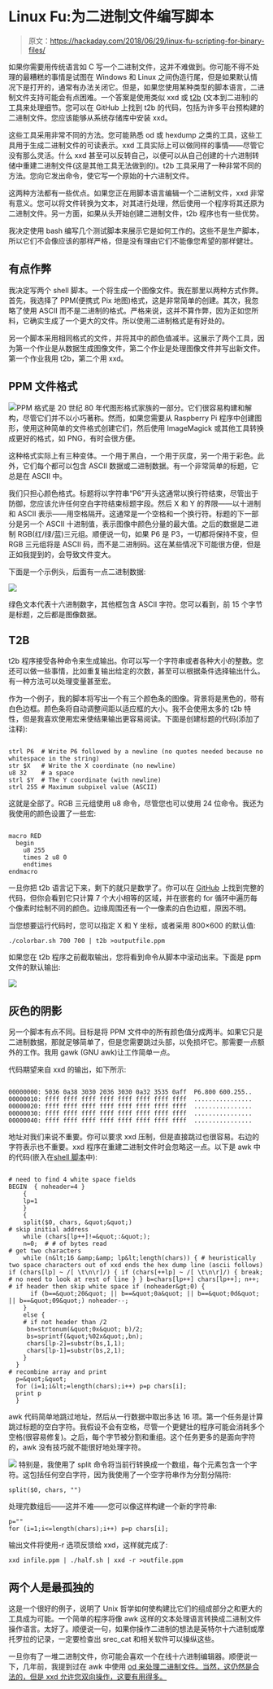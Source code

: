 # Linux Fu:为二进制文件编写脚本

> 原文：<https://hackaday.com/2018/06/29/linux-fu-scripting-for-binary-files/>

如果你需要用传统语言如 C 写一个二进制文件，这并不难做到。你可能不得不处理的最糟糕的事情是试图在 Windows 和 Linux 之间伪造行尾，但是如果默认情况下是打开的，通常有办法关闭它。但是，如果您使用某种类型的脚本语言，二进制文件支持可能会有点困难。一个答案是使用类似 xxd 或 [t2b](https://thosakwe.github.io/t2b/index.html) (文本到二进制)的工具来处理细节。您可以在 GitHub 上找到 t2b 的代码，包括为许多平台预构建的二进制文件。您应该能够从系统存储库中安装 xxd。

这些工具采用非常不同的方法。您可能熟悉 od 或 hexdump 之类的工具，这些工具用于生成二进制文件的可读表示。xxd 工具实际上可以做同样的事情——尽管它没有那么灵活。什么 xxd 甚至可以反转自己，以便可以从自己创建的十六进制转储中重建二进制文件(这是其他工具无法做到的)。t2b 工具采用了一种非常不同的方法。您向它发出命令，使它写一个原始的十六进制文件。

这两种方法都有一些优点。如果您正在用脚本语言编辑一个二进制文件，xxd 非常有意义。您可以将文件转换为文本，对其进行处理，然后使用一个程序将其还原为二进制文件。另一方面，如果从头开始创建二进制文件，t2b 程序也有一些优势。

我决定使用 bash 编写几个测试脚本来展示它是如何工作的。这些不是生产脚本，所以它们不会像应该的那样严格，但是没有理由它们不能像您希望的那样健壮。

## 有点作弊

我决定写两个 shell 脚本。一个将生成一个图像文件。我在那里以两种方式作弊。首先，我选择了 PPM(便携式 Pix 地图)格式，这是非常简单的创建。其次，我忽略了使用 ASCII 而不是二进制的格式。严格来说，这并不算作弊，因为正如您所料，它确实生成了一个更大的文件。所以使用二进制格式是有好处的。

另一个脚本采用相同格式的文件，并将其中的颜色值减半。这展示了两个工具，因为第一个作业是从数据生成图像文件，第二个作业是处理图像文件并写出新文件。第一个作业我用 t2b，第二个用 xxd。

## PPM 文件格式

[![](img/b9355155f8f564c09d182e0892e92a02.png)](https://hackaday.com/wp-content/uploads/2018/05/tux2.png)PPM 格式是 20 世纪 80 年代图形格式家族的一部分。它们很容易构建和解构，尽管它们并不以小巧著称。然而，如果您需要从 Raspberry Pi 程序中创建图形，使用这种简单的文件格式创建它们，然后使用 ImageMagick 或其他工具转换成更好的格式，如 PNG，有时会很方便。

这种格式实际上有三种变体。一个用于黑白，一个用于灰度，另一个用于彩色。此外，它们每个都可以包含 ASCII 数据或二进制数据。有一个非常简单的标题，它总是在 ASCII 中。

我们只担心颜色格式。标题将以字符串“P6”开头这通常以换行符结束，尽管出于防御，您应该允许任何空白字符结束标题字段。然后 X 和 Y 的界限——以十进制和 ASCII 表示——用空格隔开。这通常是一个空格和一个换行符。标题的下一部分是另一个 ASCII 十进制值，表示图像中颜色分量的最大值。之后的数据是二进制 RGB(红/绿/蓝)三元组。顺便说一句，如果 P6 是 P3，一切都将保持不变，但 RGB 三元组将是 ASCII 码，而不是二进制码。这在某些情况下可能很方便，但是正如我提到的，会导致文件变大。

下面是一个示例头，后面有一点二进制数据:

[![](img/2c86c43984ef2b5047a2e7280491a177.png)](https://hackaday.com/wp-content/uploads/2018/06/header.png)

绿色文本代表十六进制数字，其他框包含 ASCII 字符。您可以看到，前 15 个字节是标题，之后都是图像数据。

## T2B

t2b 程序接受各种命令来生成输出。你可以写一个字符串或者各种大小的整数。您还可以做一些事情，比如重复输出给定的次数，甚至可以根据条件选择输出什么。有一种方法可以处理变量甚至宏。

作为一个例子，我的脚本将写出一个有三个颜色条的图像。背景将是黑色的，带有白色边框。颜色条将自动调整间距以适应框的大小。我不会使用太多的 t2b 特性，但是我喜欢使用宏来使结果输出更容易阅读。下面是创建标题的代码(添加了注释):

```

strl P6  # Write P6 followed by a newline (no quotes needed because no whitespace in the string)
str $X   # Write the X coordinate (no newline)
u8 32    # a space
strl $Y  # The Y coordinate (with newline)
strl 255 # Maximum subpixel value (ASCII)

```

这就是全部了。RGB 三元组使用 u8 命令，尽管您也可以使用 24 位命令。我还为我使用的颜色设置了一些宏:

```

macro RED 
  begin 
    u8 255 
    times 2 u8 0 
    endtimes 
endmacro

```

一旦你把 t2b 语言记下来，剩下的就只是数学了。你可以在 [GitHub](https://github.com/wd5gnr/binaryscript) 上找到完整的代码，但你会看到它只计算 7 个大小相等的区域，并在嵌套的 for 循环中遍历每个像素时绘制不同的颜色。边缘周围还有一个一像素的白色边框，原因不明。

当您想要运行代码时，您可以指定 X 和 Y 坐标，或者采用 800×600 的默认值:

```
./colorbar.sh 700 700 | t2b >outputfile.ppm
```

如果您在 t2b 程序之前截取输出，您将看到命令从脚本中滚动出来。下面是 ppm 文件的默认输出:

[![](img/f049305d87998341b1be749e5d92e4ed.png)](https://hackaday.com/wp-content/uploads/2018/06/test1.png)

## 灰色的阴影

另一个脚本有点不同。目标是将 PPM 文件中的所有颜色值分成两半。如果它只是二进制数据，那就足够简单了，但是您需要跳过头部，以免损坏它。那需要一点额外的工作。我用 gawk (GNU awk)让工作简单一点。

代码期望来自 xxd 的输出，如下所示:

```

00000000: 5036 0a38 3030 2036 3030 0a32 3535 0aff  P6.800 600.255.. 
00000010: ffff ffff ffff ffff ffff ffff ffff ffff  ................ 
00000020: ffff ffff ffff ffff ffff ffff ffff ffff  ................ 
00000030: ffff ffff ffff ffff ffff ffff ffff ffff  ................ 
00000040: ffff ffff ffff ffff ffff ffff ffff ffff  ................ 
```

地址对我们来说不重要。你可以要求 xxd 压制，但是直接跳过也很容易。右边的字符表示也不重要。xxd 程序在重建二进制文件时会忽略这一点。以下是 awk 中的代码(嵌入在[shell 脚本](https://github.com/wd5gnr/binaryscript/blob/master/half.sh)中):

```

# need to find 4 white space fields
BEGIN  { noheader=4 }
    {
    lp=1
    }
    {
    split($0, chars, &quot;&quot;)
# skip initial address
    while (chars[lp++]!=&quot;:&quot;);
    n=0;  # # of bytes read
# get two characters 
    while (n&lt;16 &amp;&amp; lp&lt;length(chars)) { # heuristically two space characters out of xxd ends the hex dump line (ascii follows) if (chars[lp] ~ /[ \t\n\r]/) { if (chars[++lp] ~ /[ \t\n\r]/) { break; # no need to look at rest of line } } b=chars[lp++] chars[lp++]; n++; # if header then skip white space if (noheader&gt;0) {
      if (b==&quot;20&quot; || b==&quot;0a&quot; || b==&quot;0d&quot; || b==&quot;09&quot;) noheader--;
    }
    else {
    # if not header than /2
     bn=strtonum(&quot;0x&quot; b)/2;
     bs=sprintf(&quot;%02x&quot;,bn);
     chars[lp-2]=substr(bs,1,1);
     chars[lp-1]=substr(bs,2,1);
    }
  }
# recombine array and print
  p=&quot;&quot;
  for (i=1;i&lt;=length(chars);i++) p=p chars[i];
  print p
  }

```

awk 代码简单地跳过地址，然后从一行数据中取出多达 16 项。第一个任务是计算跳过标题的空白字符。我假设不会有空格，尽管一个更健壮的程序可能会消耗多个空格(很容易修复)。之后，每个字节被分割和重组。这个任务更多的是面向字符的，awk 没有技巧就不能很好地处理字符。

[![](img/bdf0cb36a47f1dcb0fb3808c8c91e6bb.png)](https://hackaday.com/wp-content/uploads/2018/06/fifty.png) 特别是，我使用了 split 命令将当前行转换成一个数组，每个元素包含一个字符。这包括任何空白字符，因为我使用了一个空字符串作为分割分隔符:

```
split($0, chars, "")
```

处理完数组后——这并不难——您可以像这样构建一个新的字符串:

```
p=""
for (i=1;i<=length(chars);i++) p=p chars[i];
```

输出文件将使用-r 选项反馈给 xxd，这样就完成了:

```
xxd infile.ppm | ./half.sh | xxd -r >outfile.ppm
```

## 两个人是最孤独的

这是一个很好的例子，说明了 Unix 哲学如何使构建比它们的组成部分之和更大的工具成为可能。一个简单的程序将像 awk 这样的文本处理语言转换成二进制文件操作语言。太好了。顺便说一句，如果你操作二进制的想法是英特尔十六进制或摩托罗拉的记录，一定要检查出 srec_cat 和相关软件可以操纵这些。

一旦你有了一堆二进制文件，你可能会喜欢一个在线十六进制编辑器。顺便说一下，几年前，我提到过在 awk 中使用 [od 来处理二进制文件。当然，这仍然是合法的，但是 xxd 允许您双向操作，这要有用得多。](https://hackaday.com/2015/04/02/manual-data-recovery-with-a-hex-editor/)
